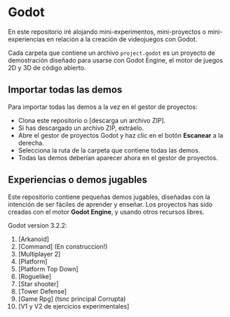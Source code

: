 
# Godot

En este repositorio iré alojando mini-experimentos, mini-proyectos o mini-experiencias en relación a la creación de videojuegos con Godot.

Cada carpeta que contiene un archivo `project.godot` es un proyecto de demostración diseñado para usarse con Godot Engine, el motor de juegos 2D y 3D de código abierto.

## Importar todas las demos

Para importar todas las demos a la vez en el gestor de proyectos:

- Clona este repositorio o [descarga un archivo ZIP].
- Si has descargado un archivo ZIP, extráelo.
- Abre el gestor de proyectos Godot y haz clic en el botón **Escanear** a la derecha.
- Selecciona la ruta de la carpeta que contiene todas las demos.
- Todas las demos deberían aparecer ahora en el gestor de proyectos.

## Experiencias o demos jugables

Este repositorio contiene pequeñas demos jugables, diseñadas con la intención de ser fáciles de aprender y enseñar. Los proyectos has sido creadas con el motor **Godot Engine**, y usando otros recursos libres.

Godot version 3.2.2:
1. [Arkanoid]
1. [Command] (En construccion!)
1. [Multiplayer 2]
1. [Platform]
1. [Platform Top Down]
1. [Roguelike]
1. [Star shooter]
1. [Tower Defense]
2. [Game Rpg] (tsnc principal Corrupta)
3. [V1 y V2 de ejercicios experimentales]
 

